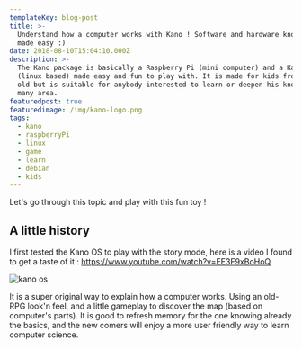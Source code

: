 ```yaml
---
templateKey: blog-post
title: >-
  Understand how a computer works with Kano ! Software and hardware knowledge
  made easy :)
date: 2018-08-10T15:04:10.000Z
description: >-
  The Kano package is basically a Raspberry Pi (mini computer) and a Kano Os
  (linux based) made easy and fun to play with. It is made for kids from 6years
  old but is suitable for anybody interested to learn or deepen his knowledge in
  many area.
featuredpost: true
featuredimage: /img/kano-logo.png
tags:
  - kano
  - raspberryPi
  - linux
  - game
  - learn
  - debian
  - kids
---
```

  Let's go through this topic and play with this fun toy !

## A little history

I first tested the Kano OS to play with the story mode, here is a video I found to get a taste of it : https://www.youtube.com/watch?v=EE3F9xBoHoQ

![kano os](/img/kano-color.jpg "kano os")



It is a super original way to explain how a computer works. Using an old-RPG look'n feel, and a little gameplay to discover the map (based on computer's parts). It is good to refresh memory for the one knowing already the basics, and the new comers will enjoy a more user friendly way to learn computer science.
